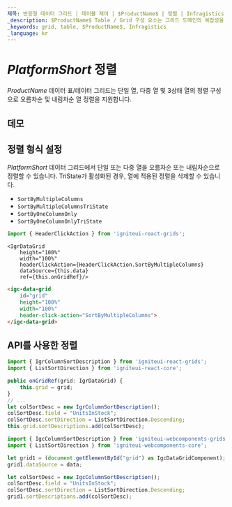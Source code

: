 ```yaml
---
제목: 반응형 데이터 그리드 | 테이블 제어 | $ProductName$ | 정렬 | Infragistics
_description: $ProductName$ Table / Grid 구성 요소는 그리드 도메인의 복잡성을 관리 가능한 API로 단순화하여 사용자가 데이터 컬렉션을 바인딩 할 수 있도록합니다.
_keywords: grid, table, $ProductName$, Infragistics
_language: kr
---
```


# $PlatformShort$ 정렬
$ProductName$ 데이터 표/데이터 그리드는 단일 열, 다중 열 및 3상태 열의 정렬 구성으로 오름차순 및 내림차순 열 정렬을 지원합니다.

## 데모


<code-view style="height: 600px" 
           data-demos-base-url="{environment:demosBaseUrl}" 
           iframe-src="{environment:demosBaseUrl}/grids/data-grid-column-sorting" >
</code-view>
<sample-button src="grids/data-grid/column-sorting"></sample-button>

<div class="divider--half"></div>

## 정렬 형식 설정
$PlatformShort$ 데이터 그리드에서 단일 또는 다중 열을 오름차순 또는 내림차순으로 정렬할 수 있습니다. TriState가 활성화된 경우, 열에 적용된 정렬을 삭제할 수 있습니다.

- `SortByMultipleColumns`
- `SortByMultipleColumnsTriState`
- `SortByOneColumnOnly`
- `SortByOneColumnOnlyTriState`

```ts
import { HeaderClickAction } from 'igniteui-react-grids';
```
```tsx
<IgrDataGrid
    height="100%"
    width="100%"
    headerClickAction={HeaderClickAction.SortByMultipleColumns}
    dataSource={this.data}
    ref={this.onGridRef}/>
```
```html
<igc-data-grid
    id="grid"
    height="100%"
    width="100%"
    header-click-action="SortByMultipleColumns">
</igc-data-grid>
```

## API를 사용한 정렬
```ts
import { IgrColumnSortDescription } from 'igniteui-react-grids';
import { ListSortDirection } from 'igniteui-react-core';
```

```ts
public onGridRef(grid: IgrDataGrid) {
    this.grid = grid;
}
// ...
let colSortDesc = new IgrColumnSortDescription();
colSortDesc.field = "UnitsInStock";
colSortDesc.sortDirection = ListSortDirection.Descending;
this.grid.sortDescriptions.add(colSortDesc);
```
```ts
import { IgcColumnSortDescription } from 'igniteui-webcomponents-grids';
import { ListSortDirection } from 'igniteui-webcomponents-core';

let grid1 = (document.getElementById("grid") as IgcDataGridComponent);
grid1.dataSource = data;

let colSortDesc = new IgcColumnSortDescription();
colSortDesc.field = "UnitsInStock";
colSortDesc.sortDirection = ListSortDirection.Descending;
grid1.sortDescriptions.add(colSortDesc);
```